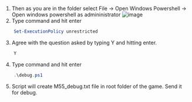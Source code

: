

1. Then as you are in the folder select  File ->  Open Windows Powershell -> Open windows powershell as admininistrator
![image](https://github.com/user-attachments/assets/ec0c92a7-262d-4ceb-ab22-1095c6877bfc)
2. Type command and hit enter
```powershell
    Set-ExecutionPolicy unrestricted
```
3. Agree with the question asked by typing Y and hitting enter.
```powershell
    Y
``` 
4. Type command and hit enter
```powershell
    .\debug.ps1
```
5. Script will create M55_debug.txt file in root folder of the game. Send it for debug.
